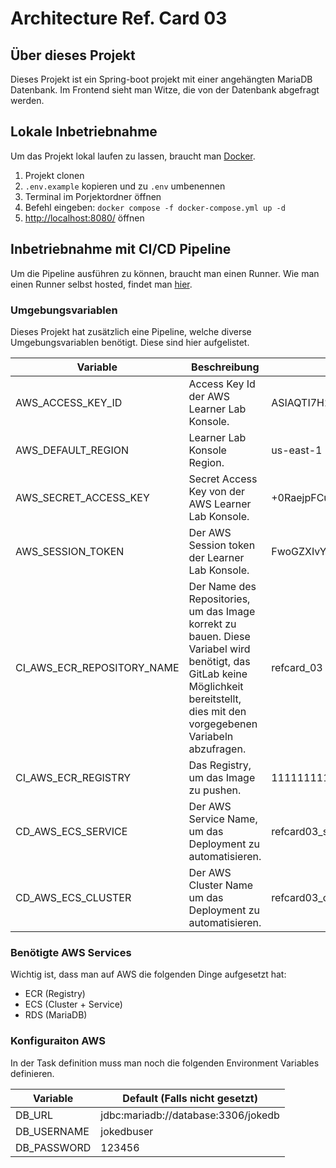 # Architecture Ref. Card 03

## Über dieses Projekt

Dieses Projekt ist ein Spring-boot projekt mit einer angehängten MariaDB Datenbank. Im Frontend sieht man Witze, die von der Datenbank abgefragt werden.

## Lokale Inbetriebnahme

Um das Projekt lokal laufen zu lassen, braucht man [Docker](https://www.docker.com/products/docker-desktop/).

1. Projekt clonen
2. `.env.example` kopieren und zu `.env` umbenennen
3. Terminal im Porjektordner öffnen
4. Befehl eingeben: `docker compose -f docker-compose.yml up -d`
5. [http://localhost:8080/](http://localhost:8080/) öffnen

## Inbetriebnahme mit CI/CD Pipeline

Um die Pipeline ausführen zu können, braucht man einen Runner. Wie man einen Runner selbst hosted, findet man [hier](https://docs.gitlab.com/runner/).

### Umgebungsvariablen

Dieses Projekt hat zusätzlich eine Pipeline, welche diverse Umgebungsvariablen benötigt. Diese sind hier aufgelistet.

| Variable                   | Beschreibung                                                                                                                                                                       | Beispiel                                                                                                                                                                                                                                                                                                                                                                                                 |
| -------------------------- | ---------------------------------------------------------------------------------------------------------------------------------------------------------------------------------- | -------------------------------------------------------------------------------------------------------------------------------------------------------------------------------------------------------------------------------------------------------------------------------------------------------------------------------------------------------------------------------------------------------- |
| AWS_ACCESS_KEY_ID          | Access Key Id der AWS Learner Lab Konsole.                                                                                                                                         | ASIAQTI7H2756XUIPE56                                                                                                                                                                                                                                                                                                                                                                                     |
| AWS_DEFAULT_REGION         | Learner Lab Konsole Region.                                                                                                                                                        | us-east-1                                                                                                                                                                                                                                                                                                                                                                                                |
| AWS_SECRET_ACCESS_KEY      | Secret Access Key von der AWS Learner Lab Konsole.                                                                                                                                 | +0RaejpFCuRCeN3Ek8+nx+Ul0rmdwYtdjC/G5yT1                                                                                                                                                                                                                                                                                                                                                                 |
| AWS_SESSION_TOKEN          | Der AWS Session token der Learner Lab Konsole.                                                                                                                                     | FwoGZXIvYXdzEJP//////////wEaDLaLGBNaL/HA/940mSLMAaA+99g7Kb0XBjQ1fPrCgWrMlOwXJMNTz3elOVT4stWuhJBwk/GgUnObNeNiZGDKIxOfRjbm3llupFzhwbTMvuq8Y0L6fntOGCz4IRncntQSWuDmo0tHc4+eKwArb3aG3yGS4uHJD#gs4gysgdfgX9jQB7EXrmXppNMT/sLzXF1JQoz8rQeRHYUOzfxXUQTFDsBWPoEixSdg7Jzk3eRQhv3gABPTCm4+76OZ1mxXXjtAXBuJTLfqVv9A1UsVMLevkr4mtYY9Uyt0dVn/ISiOweGjBjIt3Ei2gNWKuvo6XW2o8M5QNJaWfbo6D8P6Qy2a60sDJQwGvrBOd/vhmKb6H6f9 |
| CI_AWS_ECR_REPOSITORY_NAME | Der Name des Repositories, um das Image korrekt zu bauen. Diese Variabel wird benötigt, das GitLab keine Möglichkeit bereitstellt, dies mit den vorgegebenen Variabeln abzufragen. | refcard_03                                                                                                                                                                                                                                                                                                                                                                                               |
| CI_AWS_ECR_REGISTRY        | Das Registry, um das Image zu pushen.                                                                                                                                              | 111111111111.dkr.ecr.us-east-1.amazonaws.com                                                                                                                                                                                                                                                                                                                                                             |
| CD_AWS_ECS_SERVICE         | Der AWS Service Name, um das Deployment zu automatisieren.                                                                                                                         | refcard03_service                                                                                                                                                                                                                                                                                                                                                                                        |
| CD_AWS_ECS_CLUSTER         | Der AWS Cluster Name um das Deployment zu automatisieren.                                                                                                                          | refcard03_cluster                                                                                                                                                                                                                                                                                                                                                                                        |


### Benötigte AWS Services

Wichtig ist, dass man auf AWS die folgenden Dinge aufgesetzt hat:

- ECR (Registry)
- ECS (Cluster + Service)
- RDS (MariaDB)

### Konfiguraiton AWS

In der Task definition muss man noch die folgenden Environment Variables definieren.

| Variable    | Default (Falls nicht gesetzt)       |
| ----------- | ----------------------------------- |
| DB_URL      | jdbc:mariadb://database:3306/jokedb |
| DB_USERNAME | jokedbuser                          |
| DB_PASSWORD | 123456                              |
